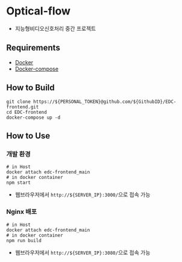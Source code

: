 # Optical-flow
 - 지능형비디오신호처리 중간 프로젝트

## Requirements
- [Docker](https://velog.io/@jinhasong/Docker-install)
- [Docker-compose](https://velog.io/@jinhasong/Docker-compose-install)

## How to Build
```shell
git clone https://${PERSONAL_TOKEN}@github.com/${GithubID}/EDC-frontend.git
cd EDC-frontend
docker-compose up -d
```

## How to Use
### 개발 환경
```shell
# in Host
docker attach edc-frontend_main
# in docker container
npm start
```
* 웹브라우저에서 ```http://${SERVER_IP}:3000/```으로 접속 가능 
### Nginx 배포
```shell
# in Host
docker attach edc-frontend_main
# in docker container
npm run build
```
* 웹브라우저에서 ```http://${SERVER_IP}:3080/```으로 접속 가능
